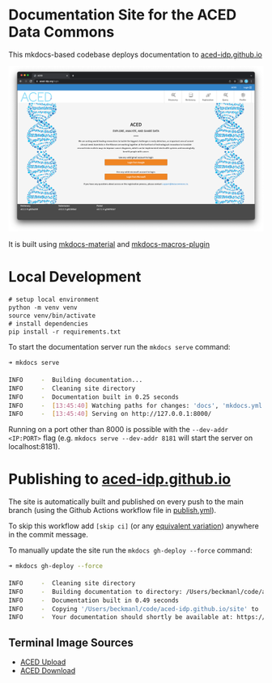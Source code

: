 # Documentation Site for the ACED Data Commons

This mkdocs-based codebase deploys documentation to [aced-idp.github.io](https://aced-idp.github.io)

<a href="https://aced-idp.github.io">![Main landing page for ACED IDP](./docs/images/main-page.png)</a>

It is built using [mkdocs-material](https://squidfunk.github.io/mkdocs-material/reference/) and [mkdocs-macros-plugin](https://mkdocs-macros-plugin.readthedocs.io/en/latest/)

# Local Development

```shell
# setup local environment
python -m venv venv
source venv/bin/activate
# install dependencies
pip install -r requirements.txt
```

To start the documentation server run the `mkdocs serve` command:

```sh
➜ mkdocs serve

INFO     -  Building documentation...
INFO     -  Cleaning site directory
INFO     -  Documentation built in 0.25 seconds
INFO     -  [13:45:40] Watching paths for changes: 'docs', 'mkdocs.yml'
INFO     -  [13:45:40] Serving on http://127.0.0.1:8000/
```

Running on a port other than 8000 is possible with the `--dev-addr <IP:PORT>` flag (e.g. `mkdocs serve --dev-addr 8181` will start the server on localhost:8181).

# Publishing to [aced-idp.github.io](https://aced-idp.github.io)

The site is automatically built and published on every push to the main branch (using the Github Actions workflow file in [publish.yml](.github/workflows/publish.yml)).

To skip this workflow add `[skip ci]` (or any [equivalent variation](https://docs.github.com/en/actions/managing-workflow-runs/skipping-workflow-runs)) anywhere in the commit message.

To manually update the site run the `mkdocs gh-deploy --force` command:

```sh
➜ mkdocs gh-deploy --force

INFO     -  Cleaning site directory
INFO     -  Building documentation to directory: /Users/beckmanl/code/aced-idp.github.io/site
INFO     -  Documentation built in 0.49 seconds
INFO     -  Copying '/Users/beckmanl/code/aced-idp.github.io/site' to 'gh-pages' branch and pushing to GitHub.
INFO     -  Your documentation should shortly be available at: https://aced-idp.github.io/
```

## Terminal Image Sources

- [ACED Upload](https://app.codeimage.dev/c8c39d33-c9d3-440f-9680-f4f7976676d9)
- [ACED Download](https://app.codeimage.dev/d1c80a2d-cded-432e-9d2e-825a0e058996)
